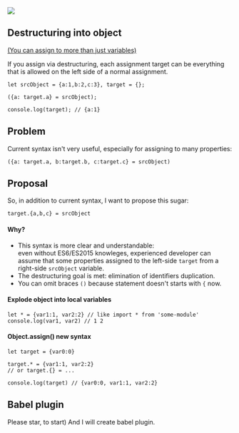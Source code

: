 [![](http://truejs.com/content/images/2016/07/destructuring-1.png)](http://exploringjs.com/es6/ch_destructuring.html)

Destructuring into object
-------------------------

[(You can assign to more than just variables)](http://exploringjs.com/es6/ch_destructuring.html#sec_assignment-targets)

If you assign via destructuring, each assignment target can be everything that is allowed on the left side of a normal assignment.

	let srcObject = {a:1,b:2,c:3}, target = {};     
	
	({a: target.a} = srcObject);  
	
	console.log(target); // {a:1}
	
## Problem

Current syntax isn't very useful, especially for assigning to many properties:

	({a: target.a, b:target.b, c:target.c} = srcObject)

## Proposal

So, in addition to current syntax, I want to propose this sugar:

	target.{a,b,c} = srcObject

#### Why?

+ This syntax is more clear and understandable:    
  even without ES6/ES2015 knowleges, experienced developer can assume that some properties assigned to the left-side `target` from a right-side `srcObject` variable.
+ The destructuring goal is met: elimination of identifiers duplication.
+ You can omit braces `()` because statement doesn't starts with `{` now.  
	
#### Explode object into local variables

	let * = {var1:1, var2:2} // like import * from 'some-module'
	console.log(var1, var2) // 1 2

#### Object.assign() new syntax

	let target = {var0:0}
	
	target.* = {var1:1, var2:2}
	// or target.{} = ...

	console.log(target) // {var0:0, var1:1, var2:2}

## Babel plugin

Please star, to start) And I will create babel plugin. 

